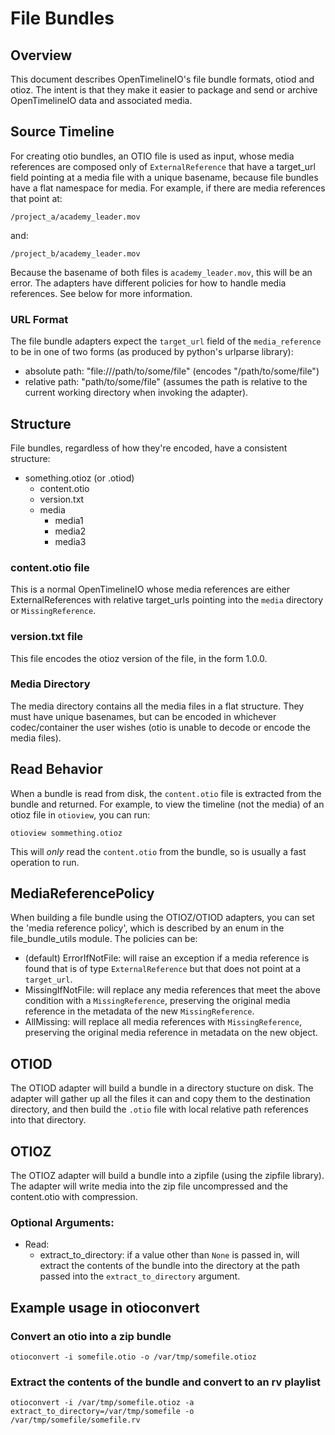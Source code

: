 # File Bundles

## Overview

This document describes OpenTimelineIO's file bundle formats, otiod and otioz.  The intent is that they make it easier to package and send or archive OpenTimelineIO data and associated media.

## Source Timeline

For creating otio bundles, an OTIO file is used as input, whose media references are composed only of `ExternalReference` that have a target_url field pointing at a media file with a unique basename, because file bundles have a flat namespace for media.  For example, if there are media references that point at:

`/project_a/academy_leader.mov`

and:

`/project_b/academy_leader.mov`

Because the basename of both files is `academy_leader.mov`, this will be an error.  The adapters have different policies for how to handle media references.  See below for more information.

### URL Format

The file bundle adapters expect the `target_url` field of the `media_reference` to be in one of two forms (as produced by python's urlparse library):

- absolute path:  "file:///path/to/some/file" (encodes "/path/to/some/file")
- relative path: "path/to/some/file" (assumes the path is relative to the current working directory when invoking the adapter).

## Structure

File bundles, regardless of how they're encoded, have a consistent structure:

- something.otioz (or .otiod)
    - content.otio
    - version.txt
    - media
        - media1
        - media2
        - media3


### content.otio file

This is a normal OpenTimelineIO whose media references are either ExternalReferences with relative target_urls pointing into the `media` directory or `MissingReference`.

### version.txt file

This file encodes the otioz version of the file, in the form 1.0.0.

### Media Directory

The media directory contains all the media files in a flat structure.  They must have unique basenames, but can be encoded in whichever codec/container the user wishes (otio is unable to decode or encode the media files).

## Read Behavior

When a bundle is read from disk, the `content.otio` file is extracted from the bundle and returned.  For example, to view the timeline (not the media) of an otioz file in `otioview`, you can run:

`otioview sommething.otioz`

This will _only_ read the `content.otio` from the bundle, so is usually a fast operation to run.

## MediaReferencePolicy

When building a file bundle using the OTIOZ/OTIOD adapters, you can set the 'media reference policy', which is described by an enum in the file_bundle_utils module.  The policies can be:

- (default) ErrorIfNotFile: will raise an exception if a media reference is found that is of type `ExternalReference` but that does not point at a `target_url`.
- MissingIfNotFile: will replace any media references that meet the above condition with a `MissingReference`, preserving the original media reference in the metadata of the new `MissingReference`.
- AllMissing: will replace all media references with `MissingReference`, preserving the original media reference in metadata on the new object.

## OTIOD

The OTIOD adapter will build a bundle in a directory stucture on disk.  The adapter will gather up all the files it can and copy them to the destination directory, and then build the `.otio` file with local relative path references into that directory.

## OTIOZ

The OTIOZ adapter will build a bundle into a zipfile (using the zipfile library).  The adapter will write media into the zip file uncompressed and the content.otio with compression.

### Optional Arguments:

- Read:
    - extract_to_directory: if a value other than `None` is passed in, will extract the contents of the bundle into the directory at the path passed into the `extract_to_directory` argument.

## Example usage in otioconvert

### Convert an otio into a zip bundle

`otioconvert -i somefile.otio -o /var/tmp/somefile.otioz` 

### Extract the contents of the bundle and convert to an rv playlist

`otioconvert -i /var/tmp/somefile.otioz -a extract_to_directory=/var/tmp/somefile -o /var/tmp/somefile/somefile.rv`
